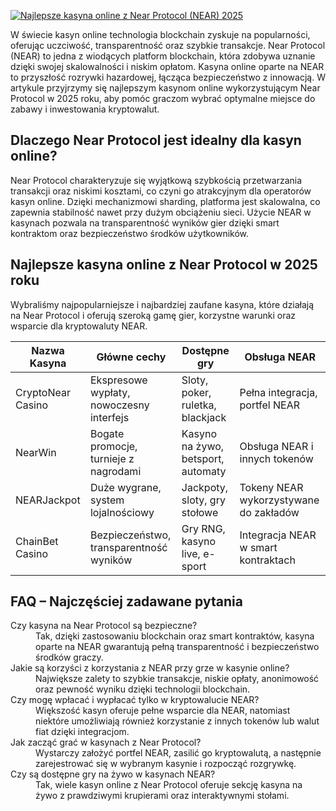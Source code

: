 [![Najlepsze kasyna online z Near Protocol (NEAR) 2025](https://123-caf.pages.dev/gitsignup.png)](https://vrmoo.ru/Bt82HjjY)

<p>W świecie kasyn online technologia blockchain zyskuje na popularności, oferując uczciwość, transparentność oraz szybkie transakcje. Near Protocol (NEAR) to jedna z wiodących platform blockchain, która zdobywa uznanie dzięki swojej skalowalności i niskim opłatom. Kasyna online oparte na NEAR to przyszłość rozrywki hazardowej, łącząca bezpieczeństwo z innowacją. W artykule przyjrzymy się najlepszym kasynom online wykorzystującym Near Protocol w 2025 roku, aby pomóc graczom wybrać optymalne miejsce do zabawy i inwestowania kryptowalut.</p>  <h2>Dlaczego Near Protocol jest idealny dla kasyn online?</h2> <p>Near Protocol charakteryzuje się wyjątkową szybkością przetwarzania transakcji oraz niskimi kosztami, co czyni go atrakcyjnym dla operatorów kasyn online. Dzięki mechanizmowi sharding, platforma jest skalowalna, co zapewnia stabilność nawet przy dużym obciążeniu sieci. Użycie NEAR w kasynach pozwala na transparentność wyników gier dzięki smart kontraktom oraz bezpieczeństwo środków użytkowników.</p>  <h2>Najlepsze kasyna online z Near Protocol w 2025 roku</h2> <p>Wybraliśmy najpopularniejsze i najbardziej zaufane kasyna, które działają na Near Protocol i oferują szeroką gamę gier, korzystne warunki oraz wsparcie dla kryptowaluty NEAR.</p>  <table>   <thead>     <tr>       <th>Nazwa Kasyna</th>       <th>Główne cechy</th>       <th>Dostępne gry</th>       <th>Obsługa NEAR</th>     </tr>   </thead>   <tbody>     <tr>       <td>CryptoNear Casino</td>       <td>Ekspresowe wypłaty, nowoczesny interfejs</td>       <td>Sloty, poker, ruletka, blackjack</td>       <td>Pełna integracja, portfel NEAR</td>     </tr>     <tr>       <td>NearWin</td>       <td>Bogate promocje, turnieje z nagrodami</td>       <td>Kasyno na żywo, betsport, automaty</td>       <td>Obsługa NEAR i innych tokenów</td>     </tr>     <tr>       <td>NEARJackpot</td>       <td>Duże wygrane, system lojalnościowy</td>       <td>Jackpoty, sloty, gry stołowe</td>       <td>Tokeny NEAR wykorzystywane do zakładów</td>     </tr>     <tr>       <td>ChainBet Casino</td>       <td>Bezpieczeństwo, transparentność wyników</td>       <td>Gry RNG, kasyno live, e-sport</td>       <td>Integracja NEAR w smart kontraktach</td>     </tr>   </tbody> </table>  <h2>FAQ – Najczęściej zadawane pytania</h2> <dl>   <dt>Czy kasyna na Near Protocol są bezpieczne?</dt>   <dd>Tak, dzięki zastosowaniu blockchain oraz smart kontraktów, kasyna oparte na NEAR gwarantują pełną transparentność i bezpieczeństwo środków graczy.</dd>    <dt>Jakie są korzyści z korzystania z NEAR przy grze w kasynie online?</dt>   <dd>Największe zalety to szybkie transakcje, niskie opłaty, anonimowość oraz pewność wyniku dzięki technologii blockchain.</dd>    <dt>Czy mogę wpłacać i wypłacać tylko w kryptowalucie NEAR?</dt>   <dd>Większość kasyn oferuje pełne wsparcie dla NEAR, natomiast niektóre umożliwiają również korzystanie z innych tokenów lub walut fiat dzięki integracjom.</dd>    <dt>Jak zacząć grać w kasynach z Near Protocol?</dt>   <dd>Wystarczy założyć portfel NEAR, zasilić go kryptowalutą, a następnie zarejestrować się w wybranym kasynie i rozpocząć rozgrywkę.</dd>    <dt>Czy są dostępne gry na żywo w kasynach NEAR?</dt>   <dd>Tak, wiele kasyn online z Near Protocol oferuje sekcję kasyna na żywo z prawdziwymi krupierami oraz interaktywnymi stołami.</dd> </dl>